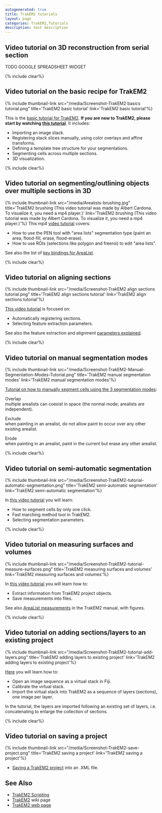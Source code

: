 ```yaml
---
autogenerated: true
title: TrakEM2 tutorials
layout: page
categories: TrakEM2,Tutorials
description: test description
---
```


Video tutorial on 3D reconstruction from serial section
-------------------------------------------------------

TODO GOOGLE SPREADSHEET WIDGET

{% include clear%}


Video tutorial on the basic recipe for TrakEM2
----------------------------------------------

{% include thumbnail-link src="/media/Screenshot-TrakEM2 basics tutorial.png" title='TrakEM2 basic tutorial' link='TrakEM2 basic tutorial'%}

This is the [basic tutorial for TrakEM2](/plugins/trakem2/basics-tutorial). **If you are new to TrakEM2, please start by watching [this tutorial](/plugins/trakem2/basics-tutorial)**. It includes:

-   Importing an image stack.
-   Registering stack slices manually, using color overlays and affine transforms.
-   Defining a template tree structure for your segmentations.
-   Segmenting cells across multiple sections.
-   3D visualization.

{% include clear%}


Video tutorial on segmenting/outlining objects over multiple sections in 3D
---------------------------------------------------------------------------

{% include thumbnail-link src="/media/Arealists-brushing.jpg" title='TrakEM2 brushing (This video tutorial was made by Albert Cardona. To visualize it, you need a mp4 player.)' link='TrakEM2 brushing (This video tutorial was made by Albert Cardona. To visualize it, you need a mp4 player.)'%} This mp4 [video tutorial](http://www.ini.uzh.ch/~acardona/movies/arealist-create-and-edit.mp4) covers:

-   How to use the PEN tool with "area lists" segmentation type (paint an area, flood-fill, erase, flood-erase).
-   How to use ROIs (selections like polygon and freeroi) to edit "area lists".

See also the list of [key bindings for AreaList](http://www.ini.uzh.ch/~acardona/trakem2_manual.html#edit_arealist).

{% include clear%}


Video tutorial on aligning sections
-----------------------------------

{% include thumbnail-link src="/media/Screenshot-TrakEM2 align sections tutorial.png" title='TrakEM2 align sections tutorial' link='TrakEM2 align sections tutorial'%}

[This video tutorial](/plugins/trakem2/align-sections-tutorial) is focused on:

-   Automatically registering sections.
-   Selecting feature extraction parameters.

See also the feature extraction and alignment [parameters explained](http://www.ini.uzh.ch/~acardona/howto.html#sift_parameters).

{% include clear%}


Video tutorial on manual segmentation modes
-------------------------------------------

{% include thumbnail-link src="/media/Screenshot-TrakEM2-Manual-Segmentation-Modes-Tutorial.png" title='TrakEM2 manual segmentation modes' link='TrakEM2 manual segmentation modes'%}

[Tutorial on how to manually segment cells using the 3 segmentation modes](/plugins/trakem2/segmentation-modes-tutorial):

Overlap  
multiple arealists can coexist in space (the normal mode; arealists are independent).

Exclude  
when painting in an arealist, do not allow paint to occur over any other existing arealist.

Erode  
when painting in an arealist, paint in the current but erase any other arealist.

{% include clear%}


Video tutorial on semi-automatic segmentation
---------------------------------------------

{% include thumbnail-link src="/media/Screenshot-TrakEM2-tutorial-automatic-segmentation.png" title='TrakEM2 semi-automatic segmentation' link='TrakEM2 semi-automatic segmentation'%}

In [this video tutorial](/plugins/trakem2/semi-automatic-segmentation-tutorial) you will learn:

-   How to segment cells by only one click.
-   Fast marching method tool in TrakEM2.
-   Selecting segmentation parameters.

{% include clear%}


Video tutorial on measuring surfaces and volumes
------------------------------------------------

{% include thumbnail-link src="/media/Screenshot-TrakEM2-tutorial-measure-surfaces.png" title='TrakEM2 measuring surfaces and volumes' link='TrakEM2 measuring surfaces and volumes'%}

In [this video tutorial](/plugins/trakem2/measurements-tutorial) you will learn how to:

-   Extract information from TrakEM2 project objects.
-   Save measurements into files.

See also [AreaList measurements](http://www.ini.uzh.ch/~acardona/trakem2_manual.html#measure_arealist) in the TrakEM2 manual, with figures.

{% include clear%}


Video tutorial on adding sections/layers to an existing project
---------------------------------------------------------------

{% include thumbnail-link src="/media/Screenshot-TrakEM2-tutorial-add-layers.png" title='TrakEM2 adding layers to existing project' link='TrakEM2 adding layers to existing project'%}

[Here](/plugins/trakem2/add-more-sections-layers-tutorial) you will learn how to:

-   Open an image sequence as a virtual stack in Fiji.
-   Calibrate the virtual stack.
-   Import the virtual stack into TrakEM2 as a sequence of layers (sections), one image per layer.

In the tutorial, the layers are imported following an existing set of layers, i.e. concatenating to enlarge the collection of sections.

{% include clear%}


Video tutorial on saving a project
----------------------------------

{% include thumbnail-link src="/media/Screenshot-TrakEM2-save-project.png" title='TrakEM2 saving a project' link='TrakEM2 saving a project'%}

-   [Saving a TrakEM2 project](/plugins/trakem2/saving-project-tutorial) into an .XML file.

See Also
--------

-   [TrakEM2 Scripting](/plugins/trakem2/scripting)
-   [TrakEM2](/plugins/trakem2) wiki page
-   [TrakEM2 web page](http://www.ini.uzh.ch/~acardona/trakem2.html)

 
